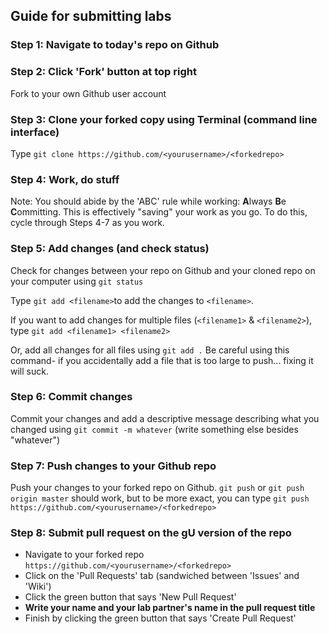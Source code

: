 ## Guide for submitting labs

### **Step 1: Navigate to today's repo on Github**

### **Step 2: Click 'Fork' button at top right**
Fork to your own Github user account

### **Step 3: Clone your forked copy using Terminal (command line interface)**
Type `git clone https://github.com/<yourusername>/<forkedrepo>`

### **Step 4: Work, do stuff**
Note: You should abide by the 'ABC' rule while working: **A**lways **B**e **C**ommitting. This is effectively "saving" your work as you go. To do this, cycle through Steps 4-7 as you work.

### **Step 5: Add changes (and check status)**
Check for changes between your repo on Github and your cloned repo on your computer using `git status`

Type `git add <filename>`to add the changes to `<filename>`.

If you want to add changes for multiple files (`<filename1>` & `<filename2>`), type `git add <filename1> <filename2>`

Or, add all changes for all files using `git add .` Be careful using this command- if you accidentally add a file that is too large to push... fixing it will suck.

### **Step 6: Commit changes**
Commit your changes and add a descriptive message describing what you changed using `git commit -m whatever` (write something else besides "whatever")

### **Step 7: Push changes to your Github repo**
Push your changes to your forked repo on Github. `git push`  or `git push origin master` should work, but to be more exact, you can type `git push https://github.com/<yourusername>/<forkedrepo>`

### **Step 8: Submit pull request on the gU version of the repo**
+ Navigate to your forked repo `https://github.com/<yourusername>/<forkedrepo>`
+ Click on the 'Pull Requests' tab (sandwiched between 'Issues' and 'Wiki')
+ Click the green button that says 'New Pull Request'
+ **Write your name and your lab partner's name in the pull request title**
+ Finish by clicking the green button that says 'Create Pull Request'
